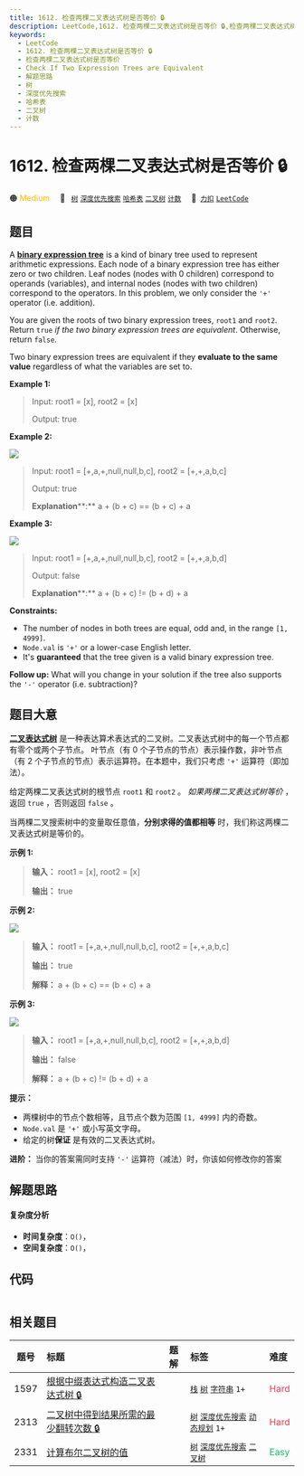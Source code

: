 ```yaml
---
title: 1612. 检查两棵二叉表达式树是否等价 🔒
description: LeetCode,1612. 检查两棵二叉表达式树是否等价 🔒,检查两棵二叉表达式树是否等价,Check If Two Expression Trees are Equivalent,解题思路,树,深度优先搜索,哈希表,二叉树,计数
keywords:
  - LeetCode
  - 1612. 检查两棵二叉表达式树是否等价 🔒
  - 检查两棵二叉表达式树是否等价
  - Check If Two Expression Trees are Equivalent
  - 解题思路
  - 树
  - 深度优先搜索
  - 哈希表
  - 二叉树
  - 计数
---
```


# 1612. 检查两棵二叉表达式树是否等价 🔒

🟠 <font color=#ffb800>Medium</font>&emsp; 🔖&ensp; [`树`](/tag/tree.md) [`深度优先搜索`](/tag/depth-first-search.md) [`哈希表`](/tag/hash-table.md) [`二叉树`](/tag/binary-tree.md) [`计数`](/tag/counting.md)&emsp; 🔗&ensp;[`力扣`](https://leetcode.cn/problems/check-if-two-expression-trees-are-equivalent) [`LeetCode`](https://leetcode.com/problems/check-if-two-expression-trees-are-equivalent)

## 题目

A **[binary expression
tree](https://en.wikipedia.org/wiki/Binary_expression_tree)** is a kind of
binary tree used to represent arithmetic expressions. Each node of a binary
expression tree has either zero or two children. Leaf nodes (nodes with 0
children) correspond to operands (variables), and internal nodes (nodes with
two children) correspond to the operators. In this problem, we only consider
the `'+'` operator (i.e. addition).

You are given the roots of two binary expression trees, `root1` and `root2`.
Return `true` _if the two binary expression trees are equivalent_. Otherwise,
return `false`.

Two binary expression trees are equivalent if they **evaluate to the same
value** regardless of what the variables are set to.



**Example 1:**

> Input: root1 = [x], root2 = [x]
> 
> Output: true

**Example 2:**

**![](https://fastly.jsdelivr.net/gh/doocs/leetcode@main/solution/1600-1699/1612.Check%20If%20Two%20Expression%20Trees%20are%20Equivalent/images/tree1.png)**

> Input: root1 = [+,a,+,null,null,b,c], root2 = [+,+,a,b,c]
> 
> Output: true
> 
> **Explanation****:** a + (b + c) == (b + c) + a

**Example 3:**

**![](https://fastly.jsdelivr.net/gh/doocs/leetcode@main/solution/1600-1699/1612.Check%20If%20Two%20Expression%20Trees%20are%20Equivalent/images/tree2.png)**

> Input: root1 = [+,a,+,null,null,b,c], root2 = [+,+,a,b,d]
> 
> Output: false
> 
> **Explanation****:** a + (b + c) != (b + d) + a

**Constraints:**

  * The number of nodes in both trees are equal, odd and, in the range `[1, 4999]`.
  * `Node.val` is `'+'` or a lower-case English letter.
  * It's **guaranteed** that the tree given is a valid binary expression tree.



**Follow up:** What will you change in your solution if the tree also supports
the `'-'` operator (i.e. subtraction)?


## 题目大意

**[二叉表达式树](https://en.wikipedia.org/wiki/Binary_expression_tree)**
是一种表达算术表达式的二叉树。二叉表达式树中的每一个节点都有零个或两个子节点。 叶节点（有 0 个子节点的节点）表示操作数，非叶节点（有 2
个子节点的节点）表示运算符。在本题中，我们只考虑 `'+'` 运算符（即加法）。

给定两棵二叉表达式树的根节点 `root1` 和 `root2` 。 _如果两棵二叉表达式树等价_ ，返回 `true` ，否则返回 `false` 。

当两棵二叉搜索树中的变量取任意值，**分别求得的值都相等** 时，我们称这两棵二叉表达式树是等价的。



**示例 1:**

> 
> 
> 
> 
> 
> **输入：** root1 = [x], root2 = [x]
> 
> **输出：** true
> 
> 

**示例 2:**

**![](https://fastly.jsdelivr.net/gh/doocs/leetcode@main/solution/1600-1699/1612.Check%20If%20Two%20Expression%20Trees%20are%20Equivalent/images/tree1.png)**

> 
> 
> 
> 
> 
> **输入：** root1 = [+,a,+,null,null,b,c], root2 = [+,+,a,b,c]
> 
> **输出：** true
> 
> **解释：** a + (b + c) == (b + c) + a

**示例 3:**

**![](https://fastly.jsdelivr.net/gh/doocs/leetcode@main/solution/1600-1699/1612.Check%20If%20Two%20Expression%20Trees%20are%20Equivalent/images/tree2.png)**

> 
> 
> 
> 
> 
> **输入：** root1 = [+,a,+,null,null,b,c], root2 = [+,+,a,b,d]
> 
> **输出：** false
> 
> **解释：** a + (b + c) != (b + d) + a
> 
> 



**提示：**

  * 两棵树中的节点个数相等，且节点个数为范围 `[1, 4999]` 内的奇数。
  * `Node.val` 是 `'+'` 或小写英文字母。
  * 给定的树**保证** 是有效的二叉表达式树。



**进阶：** 当你的答案需同时支持 `'-'` 运算符（减法）时，你该如何修改你的答案


## 解题思路

#### 复杂度分析

- **时间复杂度**：`O()`，
- **空间复杂度**：`O()`，

## 代码

```javascript

```

## 相关题目

<!-- prettier-ignore -->
| 题号 | 标题 | 题解 | 标签 | 难度 |
| :------: | :------ | :------: | :------ | :------ |
| 1597 | [根据中缀表达式构造二叉表达式树 🔒](https://leetcode.com/problems/build-binary-expression-tree-from-infix-expression) |  |  [`栈`](/tag/stack.md) [`树`](/tag/tree.md) [`字符串`](/tag/string.md) `1+` | <font color=#ff334b>Hard</font> |
| 2313 | [二叉树中得到结果所需的最少翻转次数 🔒](https://leetcode.com/problems/minimum-flips-in-binary-tree-to-get-result) |  |  [`树`](/tag/tree.md) [`深度优先搜索`](/tag/depth-first-search.md) [`动态规划`](/tag/dynamic-programming.md) `1+` | <font color=#ff334b>Hard</font> |
| 2331 | [计算布尔二叉树的值](https://leetcode.com/problems/evaluate-boolean-binary-tree) |  |  [`树`](/tag/tree.md) [`深度优先搜索`](/tag/depth-first-search.md) [`二叉树`](/tag/binary-tree.md) | <font color=#15bd66>Easy</font> |